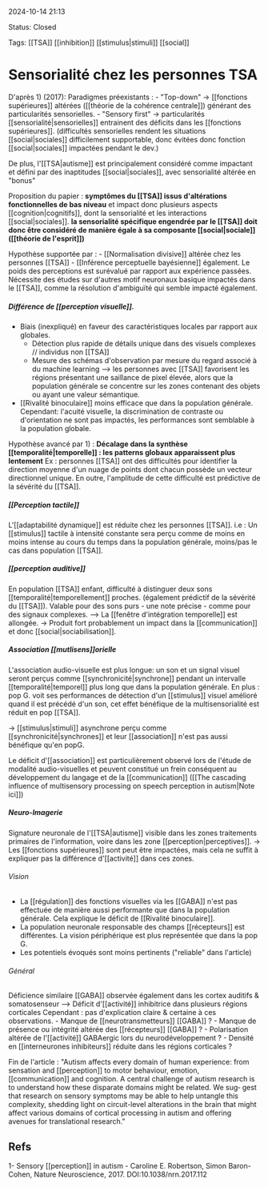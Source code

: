 2024-10-14 21:13

Status: Closed

Tags: [[TSA]] [[inhibition]] [[stimulus|stimuli]] [[social]] 

# Sensorialité chez les personnes TSA

D'après 1) (2017):
  Paradigmes préexistants : 
	 -  "Top-down" -> [[fonctions supérieures]] altérées ([[théorie de la cohérence centrale]])  générant des particularités sensorielles.
	- "Sensory first" -> particularités [[sensorialité|sensorielles]] entrainent des déficits dans les [[fonctions supérieures]]. (difficultés sensorielles rendent les situations [[social|sociales]] difficilement supportable, donc évitées donc fonction [[social|sociales]] impactées pendant le dev.)

De plus, l'[[TSA|autisme]] est principalement considéré comme impactant et défini par des inaptitudes [[social|sociales]], avec sensorialité  altérée en "bonus" 

Proposition du papier : **symptômes du [[TSA]] issus d'altérations fonctionnelles de bas niveau** et impact donc plusieurs aspects [[cognition|cognitifs]], dont la sensorialité et les interactions [[social|sociales]]. **la sensorialité spécifique engendrée par le [[TSA]] doit donc être considéré de manière égale à sa composante [[social|sociale]] ([[théorie de l'esprit]])**  

Hypothèse supportée par :
	- [[Normalisation divisive]] altérée chez les personnes [[TSA]]
	- [[Inférence perceptuelle bayésienne]] également. Le poids des perceptions est surévalué par rapport aux expérience passées.
Nécessite des études sur d'autres motif neuronaux basique impactés dans le [[TSA]], comme la résolution d'ambiguïté qui semble impacté également. 

##### Différence de [[perception visuelle]].

- Biais (inexpliqué) en faveur des caractéristiques locales par rapport aux globales.
	- Détection plus rapide de détails unique dans des visuels complexes // individus non [[TSA]]
	- Mesure des schémas d'observation par mesure du regard associé à du machine learning --> les personnes avec [[TSA]] favorisent les régions présentant une saillance de pixel élevée, alors que la population générale se concentre sur les zones contenant des objets ou ayant une valeur sémantique.
 - [[Rivalité binoculaire]] moins efficace que dans la population générale. 
Cependant: l'acuité visuelle, la discrimination de contraste ou d'orientation ne sont pas impactés, les performances  sont semblable à la population globale.

Hypothèse avancé par 1) : **Décalage dans la synthèse [[temporalité|temporelle]] : les patterns globaux apparaissent plus lentement**
Ex : personnes [[TSA]] ont des difficultés pour identifier la direction moyenne d'un nuage de points dont chacun possède un vecteur directionnel unique. En outre, l'amplitude de cette difficulté est prédictive de la sévérité du [[TSA]].

##### [[Perception tactile]]
L'[[adaptabilité dynamique]]  est réduite chez les personnes [[TSA]].
i.e : Un [[stimulus]] tactile à intensité constante sera perçu comme de moins en moins intense au cours du temps dans la population générale, moins/pas le cas dans population [[TSA]].

##### [[perception auditive]]
En population [[TSA]] enfant, difficulté à distinguer deux sons [[temporalité|temporellement]] proches. (également prédictif de la sévérité du [[TSA]]).
Valable pour des sons purs - une note précise - comme pour des signaux complexes. 
--> La [[fenêtre d'intégration temporelle]] est allongée. 
-> Produit fort probablement un impact dans la [[communication]] et donc [[social|sociabilisation]]. 

##### Association [[mutlisens]]orielle 
L'association audio-visuelle est plus longue: un son et un signal visuel seront perçus comme [[synchronicité|synchrone]] pendant un intervalle [[temporalité|temporel]] plus long que dans la population générale. 
En plus : pop G. voit ses performances de détection d'un [[stimulus]] visuel amélioré quand il est précédé d'un son, cet effet bénéfique de la multisensorialité est réduit en pop [[TSA]].

-> [[stimulus|stimuli]] asynchrone perçu comme [[synchronicité|synchrones]] et leur [[association]] n'est pas aussi bénéfique qu'en popG.

Le déficit d'[[association]] est particulièrement observé lors de l'étude de modalité audio-visuelles et peuvent constitué un frein conséquent au développement du langage et de la [[communication]] ([[The cascading influence of multisensory processing on speech perception in autism|Note ici]]) 


##### Neuro-Imagerie
Signature neuronale de l'[[TSA|autisme]] visible dans les zones traitements primaires de l'information, voire dans les zone [[perception|perceptives]].
-> Les [[fonctions supérieures]] sont peut être impactées, mais cela ne suffit à expliquer pas la différence d'[[activité]] dans ces zones.

###### Vision 
- La [[régulation]] des fonctions visuelles via les [[GABA]] n'est pas effectuée de manière aussi performante que dans la population générale. Cela explique le déficit de [[Rivalité binoculaire]].
- La population neuronale responsable des champs [[récepteurs]] est différentes. La vision périphérique est plus représentée que dans la pop G.
- Les potentiels évoqués sont moins pertinents ("reliable" dans l'article)
###### Général
Déficience similaire [[GABA]] observée également dans les cortex auditifs & somatosenseur 
	--> Déficit d'[[activité]] inhibitrice dans plusieurs régions corticales
	Cependant : pas d'explication claire & certaine à ces observations.
		- Manque de [[neurotransmetteurs]] [[GABA]] ?
		- Manque de présence ou intégrité altérée des [[récepteurs]] [[GABA]] ?
		- Polarisation altérée de l'[[activité]] GABAergic lors du neurodéveloppement ?
		- Densité en [[interneurones inhibiteurs]] réduite dans les régions corticales ?


Fin de l'article : "Autism affects every domain of human experience: from sensation and [[perception]] to motor behaviour, emotion, [[communication]] and cognition. A central challenge of autism research is to understand how these disparate domains might be related. We sug‑ gest that research on sensory symptoms may be able to help untangle this complexity, shedding light on circuit-level alterations in the brain that might affect various domains of cortical processing in autism and offering avenues for translational research."
## Refs
1- Sensory [[perception]] in autism - Caroline E. Robertson, Simon Baron-Cohen, Nature Neuroscience, 2017. DOI:10.1038/nrn.2017.112 
